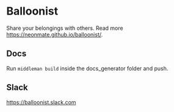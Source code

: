 # Balloonist
Share your belongings with others. Read more https://neonmate.github.io/balloonist/.

## Docs
Run `middleman build` inside the docs_generator folder and push.

## Slack
https://balloonist.slack.com
